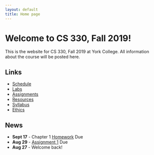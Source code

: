 ```yaml
---
layout: default
title: Home page
---
```


# Welcome to CS 330, Fall 2019!

This is the website for CS 330, Fall 2019 at York College.
All information about the course will be posted here.

## Links

* [Schedule](schedule/index.html)
* [Labs](labs/index.html)
* [Assignments](assign/index.html)
* [Resources](resources.html)
* [Syllabus](syllabus.html)
* [Ethics](assign/ethics.md)

## News

* **Sept 17** - Chapter 1 [Homework](assign/assign02.html) Due
* **Aug 29** - [Assignment 1](assign/assign01.html) Due
* **Aug 27** - Welcome back!

